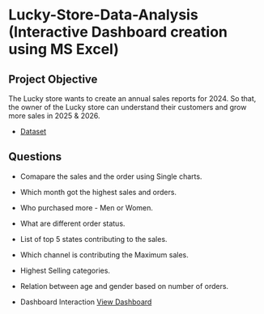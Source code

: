 # Lucky-Store-Data-Analysis (Interactive Dashboard creation using MS Excel)
## Project Objective
The Lucky store wants to create an annual sales reports for 2024. So that, the owner of the Lucky store can understand their customers and grow more sales in 2025 & 2026.

- <a href="https://github.com/rahul-bagdwal/Data-Analysis-Dashboard/blob/main/Lucky%20Store%20data.xlsx"> Dataset</a>
## Questions 

- Comapare the sales and the order using Single charts.
- Which month got the highest sales and orders.
- Who purchased more - Men or Women.
- What are different order status.
- List of top 5 states contributing to the sales.
- Which channel is contributing the Maximum sales.
- Highest Selling categories.
- Relation between age and gender based on number of orders.

- Dashboard Interaction <a href="https://github.com/rahul-bagdwal/Data-Analysis-Dashboard/blob/main/Screenshot%202025-07-08%20135527.png"> View Dashboard</a> 
  
